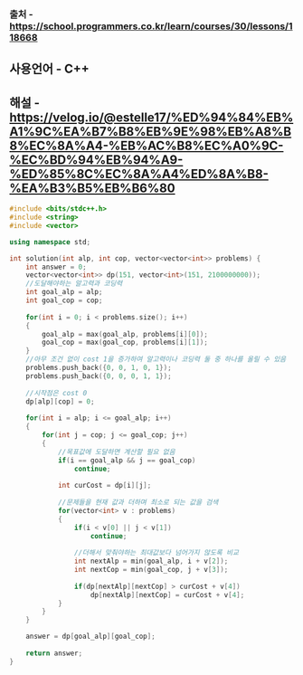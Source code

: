 ### 출처 - https://school.programmers.co.kr/learn/courses/30/lessons/118668
## 사용언어 - C++
## 해설 - https://velog.io/@estelle17/%ED%94%84%EB%A1%9C%EA%B7%B8%EB%9E%98%EB%A8%B8%EC%8A%A4-%EB%AC%B8%EC%A0%9C-%EC%BD%94%EB%94%A9-%ED%85%8C%EC%8A%A4%ED%8A%B8-%EA%B3%B5%EB%B6%80

```cpp
#include <bits/stdc++.h>
#include <string>
#include <vector>

using namespace std;

int solution(int alp, int cop, vector<vector<int>> problems) {
    int answer = 0;
    vector<vector<int>> dp(151, vector<int>(151, 2100000000));
    //도달해야하는 알고력과 코딩력
    int goal_alp = alp;
    int goal_cop = cop;
    
    for(int i = 0; i < problems.size(); i++)
    {
        goal_alp = max(goal_alp, problems[i][0]);
        goal_cop = max(goal_cop, problems[i][1]);
    }
    //아무 조건 없이 cost 1을 증가하여 알고력이나 코딩력 둘 중 하나를 올릴 수 있음
    problems.push_back({0, 0, 1, 0, 1});
    problems.push_back({0, 0, 0, 1, 1});
    
    //시작점은 cost 0
    dp[alp][cop] = 0;
    
    for(int i = alp; i <= goal_alp; i++)
    {
        for(int j = cop; j <= goal_cop; j++)
        {
            //목표값에 도달하면 계산할 필요 없음
            if(i == goal_alp && j == goal_cop)
                continue;
            
            int curCost = dp[i][j];
            
            //문제들을 현재 값과 더하며 최소로 되는 값을 검색
            for(vector<int> v : problems)
            {
                if(i < v[0] || j < v[1])
                    continue;
                
                //더해서 맞춰야하는 최대값보다 넘어가지 않도록 비교
                int nextAlp = min(goal_alp, i + v[2]);
                int nextCop = min(goal_cop, j + v[3]);
                
                if(dp[nextAlp][nextCop] > curCost + v[4])
                    dp[nextAlp][nextCop] = curCost + v[4];
            }
        }
    }

    answer = dp[goal_alp][goal_cop];
    
    return answer;
}
```